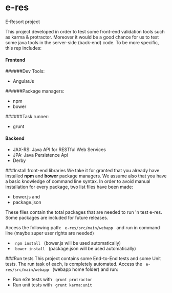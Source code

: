 # e-res
E-Resort  project

This project developed in order to test some front-end validation tools such as karma & protractor. Moreover it would be a good chance for us to test some java tools in the server-side (back-end) code. To be more specific, this rep includes:

#### Frontend
######Dev Tools:
* AngularJs

######Package managers:
* npm
* bower
 

######Task runner:
* grunt


#### Backend
*  JAX-RS: Java API for RESTful Web Services
*  JPA: Java Persistence Api
*  Derby
  

###Install front-end libraries
We take it for granted that you already have installed **npm** and **bower** package managers. We assume also that you have a basic knowledge of command line syntax. In order to avoid manual installation for every package, two list files have been made: 
* bower.js and
* package.json

These files contain the total packages that are needed to run 'n test e-res. Some packages are included for future releases.

Access the following path:
<code> e-res/src/main/webapp </code>
and run in command line (maybe super user rights are needed)
* <code> npm install </code> (bower.js will be used automatically)
* <code> bower install </code> (package.json will be used automatically)

###Run tests
This project contains some End-to-End tests and some Unit tests. The run task of each, is completely automated. Access the <code> e-res/src/main/webapp </code> (webapp home folder) and run: 
* Run e2e tests with <code> grunt protractor </code>
* Run unit tests with <code> grunt karma:unit </code>


